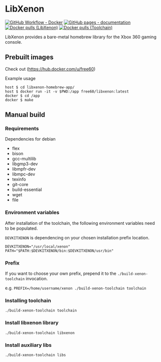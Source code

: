 # LibXenon
[![GitHub Workflow - Docker](https://img.shields.io/github/actions/workflow/status/Free60Project/libxenon/docker.yml?label=docker)](https://github.com/Free60Project/libxenon/actions?query=workflow%3Adocker)
[![GitHub pages - documentation](https://img.shields.io/github/actions/workflow/status/Free60Project/libxenon/doxygen.yml?label=documentation)](https://free60project.github.io/libxenon/)
[![Docker pulls (LibXenon)](https://img.shields.io/docker/pulls/free60/libxenon?label=docker%20pulls%20%28libxenon%29)](https://hub.docker.com/r/free60/libxenon)
[![Docker pulls (Toolchain)](https://img.shields.io/docker/pulls/free60/toolchain?label=docker%20pulls%20%28toolchain%29)](https://hub.docker.com/r/free60/toolchain)

LibXenon provides a bare-metal homebrew library for the Xbox 360 gaming console.

## Prebuilt images

Check out (https://hub.docker.com/u/free60)

Example usage

```
host $ cd libxenon-homebrew-app/
host $ docker run -it -v $PWD:/app free60/libxenon:latest
docker $ cd /app
docker $ make
```

## Manual build

### Requirements

Dependencies for debian

- flex
- bison
- gcc-multilib
- libgmp3-dev
- libmpfr-dev
- libmpc-dev
- texinfo
- git-core
- build-essential
- wget
- file

### Environment variables

After installation of the toolchain, the following environment variables need to be populated.

`DEVKITXENON` is dependencing on your chosen installation prefix location.

```
DEVKITXENON="/usr/local/xenon"
PATH="$PATH:$DEVKITXENON/bin:$DEVKITXENON/usr/bin"
```

### Prefix

If you want to choose your own prefix, prepend it to the `./build-xenon-toolchain` invocation.

e.g. `PREFIX=/home/username/xenon ./build-xenon-toolchain toolchain`

### Installing toolchain

```
./build-xenon-toolchain toolchain
```

### Install libxenon library

```
./build-xenon-toolchain libxenon
```

### Install auxiliary libs

```
./build-xenon-toolchain libs
```
